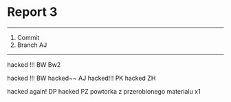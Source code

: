 # Report 3

---

1. Commit
2. Branch
AJ
---

hacked !!! BW Bw2


hacked !!! BW
hacked~~ AJ
hacked!!! PK
hacked ZH

hacked again!
DP
hacked PZ
powtorka z przerobionego materialu x1

